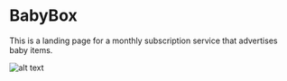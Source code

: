 # BabyBox

This is a landing page for a monthly subscription service that advertises baby items.

![alt text](https://i.ibb.co/tLTgDMP/babybox.png)
